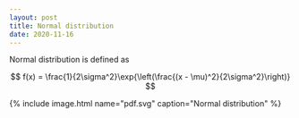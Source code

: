 ```yaml
---
layout: post
title: Normal distribution
date: 2020-11-16
---
```

Normal distribution is defined as

$$
 f(x) = \frac{1}{2\sigma^2}\exp{\left(\frac{(x - \mu)^2}{2\sigma^2}\right)}
$$

{% include image.html name="pdf.svg" caption="Normal distribution" %}